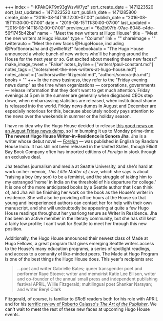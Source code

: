 +++
index = "-KPAkQKF9n93gWsvW7yz"
sort_create_date = 1471223520
sort_last_updated = 1471223520
sort_publish_date = 1471285800
create_date = "2016-08-14T18:12:00-07:00"
publish_date = "2016-08-15T11:30:00-07:00"
date = "2016-08-15T11:30:00-07:00"
last_updated = "2016-08-14T18:12:00-07:00"
preview_url = "6a2b97fb-97ac-6048-c4de-56f1745b42ba"
name = "Meet the new writers at Hugo House"
title = "Meet the new writers at Hugo House"
type = "Column"
link = ""
shareimage = ""
twitterauto = "Meet the new faces @HugoHouse, including @ProfSonoraJha and @williefitz!"
facebookauto = "The Hugo House announced a whole bunch of new writers who'll be hanging around the House for the next year or so. Get excited about meeting these new faces:"
make_image_tweet = "False"
notes_byline = ["writers/paul-constant.md"]
notes_tags = ["notes/meet-the-new-writers-at-hugo-house.md"]
notes_about = ["authors/willie-fitzgerald.md", "authors/sonora-jha.md"]
books = ""
+++
In the news business, they refer to the "Friday evening news dump" as the time when organizations — corporations, governments — release information that they don't want to get much attention. Friday evenings at 5 pm in the summer are generally when disgraced CEOs step down, when embarrassing statistics are released, when institutional shame is released into the world. Friday news dumps in August and December are especially notorious for this, because absolutely nobody pays attention to the news over the weekends in summer or the holiday season.

I have no idea why the Hugo House decided to release [this good news on an August Friday news dump](https://hugohouse.org/announcing-new-prose-writer-residence-made-fellows/), so I'm bumping it up to Monday prime-time: **The newest Hugo House Writer-in-Residence is Sonora Jha**. Jha is a writer whose debut novel — [*Foreign*](http://www.thestranger.com/seattle/sonora-jhas-foreign-is-the-best-novel-you-cant-buy-on-amazon/Content?oid=21395607) — was published in English by Random House India. It has still not been released in the United States, though Elliott Bay Book Company often has imported editions of *Foreign* in stock through an exclusive deal. 

Jha teaches journalism and media at Seattle University, and she's hard at work on her memoir, *This Little Matter of Love*, which she says is about "raising a boy (my son) to be a feminist, and the struggle of taking him to my estranged 'home' in India on the threshold of his departure for college." It is one of the more anticipated books by a Seattle author that I can think of, and Jha will be finishing her work on the book as the House's writer in residence. She will also be providing office hours at the House so that young and inexperienced authors can contact her for help with their own manuscript, and she will undoubtedly be appearing at quite a few Hugo House readings throughout her yearlong tenure as Writer in Residence. Jha has been an active member in the literary community, but she has still kept a fairly low profile; I can't wait for Seattle to meet her through this new position.

Additionally, the Hugo House announced their newest class of Made at Hugo Fellows, a great program that gives emerging Seattle writers access to the House's many education programs, a series of spotlight readings, and access to a comunity of like-minded peers. The Made at Hugo Program is one of the best things the Hugo House does. This year's recipients are:

<blockquote>...poet and writer Gabrielle Bates; queer transgender poet and performer Raye Stoeve; writer and memoirist Katie Lee Ellison, writer and co-founder of the annual small press and independent publishing festival APRIL, Willie Fitzgerald; multilingual poet Shankar Narayan; and writer Beryl Clark</blockquote>

Fitzgerald, of course, is familiar to *SRoB* readers both for his role with APRIL and for his [terrific review of Roberto Calasso's *The Art of the Publisher*](http://www.seattlereviewofbooks.com/reviews/the-publishers-dilemma/). We can't wait to meet the rest of these new faces at upcoming Hugo House events.